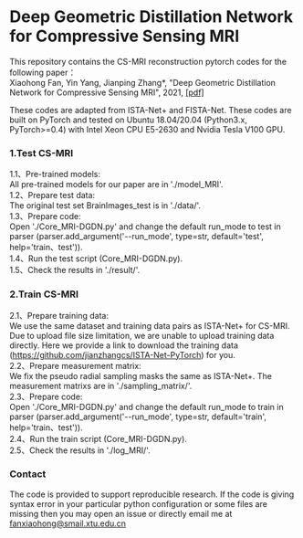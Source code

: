# Deep Geometric Distillation Network for Compressive Sensing MRI  

This repository contains the CS-MRI reconstruction pytorch codes for the following paper：  
Xiaohong Fan, Yin Yang, Jianping Zhang*, "Deep Geometric Distillation Network for Compressive Sensing MRI", 2021, [[pdf]]() 

These codes are adapted from ISTA-Net+ and FISTA-Net. These codes are built on PyTorch and tested on Ubuntu 18.04/20.04 (Python3.x, PyTorch>=0.4) with Intel Xeon CPU E5-2630 and Nvidia Tesla V100 GPU.

### 1.Test CS-MRI  
1.1、Pre-trained models:  
All pre-trained models for our paper are in './model_MRI'.  
1.2、Prepare test data:  
The original test set BrainImages_test is in './data/'.  
1.3、Prepare code:  
Open './Core_MRI-DGDN.py' and change the default run_mode to test in parser (parser.add_argument('--run_mode', type=str, default='test', help='train、test')).  
1.4、Run the test script (Core_MRI-DGDN.py).  
1.5、Check the results in './result/'.

### 2.Train CS-MRI  
2.1、Prepare training data:  
We use the same dataset and training data pairs as ISTA-Net+ for CS-MRI. Due to upload file size limitation, we are unable to upload training data directly. Here we provide a link to download the training data (https://github.com/jianzhangcs/ISTA-Net-PyTorch) for you.  
2.2、Prepare measurement matrix:  
We fix the pseudo radial sampling masks the same as ISTA-Net+. The measurement matrixs are in './sampling_matrix/'.  
2.3、Prepare code:  
Open './Core_MRI-DGDN.py' and change the default run_mode to train in parser (parser.add_argument('--run_mode', type=str, default='train', help='train、test')).  
2.4、Run the train script (Core_MRI-DGDN.py).  
2.5、Check the results in './log_MRI/'.

### Contact  
The code is provided to support reproducible research. If the code is giving syntax error in your particular python configuration or some files are missing then you may open an issue or directly email me at fanxiaohong@smail.xtu.edu.cn
